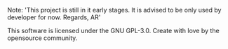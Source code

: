 Note:
'This project is still in it early stages. It is advised to be only used by developer for now. Regards, AR'

This software is licensed under the GNU GPL-3.0.
Create with love by the opensource community.

 

